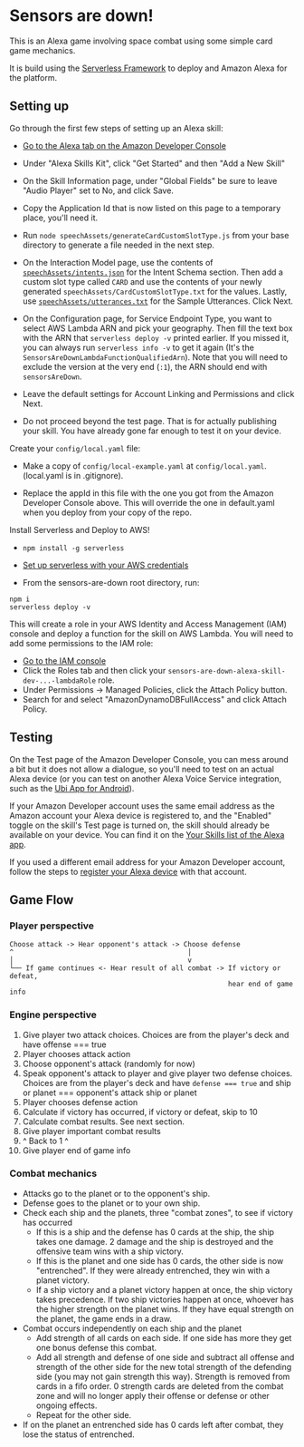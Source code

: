 Sensors are down!
=================

This is an Alexa game involving space combat using some simple card game mechanics.

It is build using the [Serverless Framework](https://serverless.com/) to deploy and Amazon Alexa for the platform.

Setting up
----------

Go through the first few steps of setting up an Alexa skill:

* [Go to the Alexa tab on the Amazon Developer Console](https://developer.amazon.com/edw/home.html)

* Under "Alexa Skills Kit", click "Get Started" and then "Add a New Skill"

* On the Skill Information page, under "Global Fields" be sure to leave "Audio Player" set to No, and click Save.

* Copy the Application Id that is now listed on this page to a temporary place, you'll need it.

* Run `node speechAssets/generateCardCustomSlotType.js` from your base directory to generate a file needed in the next step.

* On the Interaction Model page, use the contents of [`speechAssets/intents.json`](speechAssets/intents.json) for the Intent Schema section.  Then add a custom slot type called `CARD` and use the contents of your newly generated `speechAssets/CardCustomSlotType.txt` for the values. Lastly, use [`speechAssets/utterances.txt`](speechAssets/utterances.txt) for the Sample Utterances. Click Next.

* On the Configuration page, for Service Endpoint Type, you want to select AWS Lambda ARN and pick your geography. Then fill the text box with the ARN that `serverless deploy -v` printed earlier. If you missed it, you can always run `serverless info -v` to get it again (It's the `SensorsAreDownLambdaFunctionQualifiedArn`). Note that you will need to exclude the version at the very end (`:1`), the ARN should end with `sensorsAreDown`.

* Leave the default settings for Account Linking and Permissions and click Next.

* Do not proceed beyond the test page. That is for actually publishing your skill.  You have already gone far enough to test it on your device.


Create your `config/local.yaml` file:

* Make a copy of `config/local-example.yaml` at `config/local.yaml`.  (local.yaml is in .gitignore).

* Replace the appId in this file with the one you got from the Amazon Developer Console above.  This will override the one in default.yaml when you deploy from your copy of the repo.


Install Serverless and Deploy to AWS!

* `npm install -g serverless`

* [Set up serverless with your AWS credentials](https://serverless.com/framework/docs/providers/aws/guide/credentials/)

* From the sensors-are-down root directory, run:
```
npm i
serverless deploy -v
```
This will create a role in your AWS Identity and Access Management (IAM) console and deploy a function for the skill on AWS Lambda. You will need to add some permissions to the IAM role:

* [Go to the IAM console](https://console.aws.amazon.com/iam/home)
* Click the Roles tab and then click your `sensors-are-down-alexa-skill-dev-...-lambdaRole` role.
* Under Permissions -> Managed Policies, click the Attach Policy button.
* Search for and select "AmazonDynamoDBFullAccess" and click Attach Policy.


Testing
-------

On the Test page of the Amazon Developer Console, you can mess around a bit but it does not allow a dialogue, so you'll need to test on an actual Alexa device (or you can test on another Alexa Voice Service integration, such as the [Ubi App for Android](https://play.google.com/store/apps/details?id=com.avsintegration.android&hl=en)).

If your Amazon Developer account uses the same email address as the Amazon account your Alexa device is registered to, and the "Enabled" toggle on the skill's Test page is turned on, the skill should already be available on your device.  You can find it on the [Your Skills list of the Alexa app](http://alexa.amazon.com/spa/index.html#skills/your-skills/).

If you used a different email address for your Amazon Developer account, follow the steps to [register your Alexa device](https://developer.amazon.com/public/solutions/alexa/alexa-skills-kit/docs/testing-an-alexa-skill#h2_register) with that account.

Game Flow
---------

### Player perspective
```
Choose attack -> Hear opponent's attack -> Choose defense
^                                           │
│                                           v
└── If game continues <- Hear result of all combat -> If victory or defeat,
                                                      hear end of game info
```

### Engine perspective
1. Give player two attack choices. Choices are from the player's deck and have offense === true
2. Player chooses attack action
3. Choose opponent's attack (randomly for now)
4. Speak opponent's attack to player and give player two defense choices. Choices are from the player's deck and have `defense === true` and ship or planet === opponent's attack ship or planet
5. Player chooses defense action
6. Calculate if victory has occurred, if victory or defeat, skip to 10
7. Calculate combat results. See next section.
8. Give player important combat results
9. ^ Back to 1 ^
10. Give player end of game info

### Combat mechanics
* Attacks go to the planet or to the opponent's ship.
* Defense goes to the planet or to your own ship.
* Check each ship and the planets, three "combat zones", to see if victory has occurred
   * If this is a ship and the defense has 0 cards at the ship, the ship takes one damage. 2 damage and the ship is destroyed and the offensive team wins with a ship victory.
   * If this is the planet and one side has 0 cards, the other side is now "entrenched". If they were already entrenched, they win with a planet victory.
   * If a ship victory and a planet victory happen at once, the ship victory takes precedence.  If two ship victories happen at once, whoever has the higher strength on the planet wins. If they have equal strength on the planet, the game ends in a draw.
* Combat occurs independently on each ship and the planet
   * Add strength of all cards on each side. If one side has more they get one bonus defense this combat.
   * Add all strength and defense of one side and subtract all offense and strength of the other side for the new total strength of the defending side (you may not gain strength this way). Strength is removed from cards in a fifo order. 0 strength cards are deleted from the combat zone and will no longer apply their offense or defense or other ongoing effects.
   * Repeat for the other side.
* If on the planet an entrenched side has 0 cards left after combat, they lose the status of entrenched.
